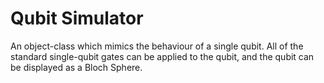 # Qubit Simulator

An object-class which mimics the behaviour of a single qubit.
All of the standard single-qubit gates can be applied to the qubit, and the qubit can be displayed as a Bloch Sphere.